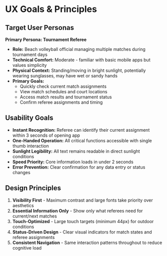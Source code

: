 # UX Goals & Principles

## Target User Personas

**Primary Persona: Tournament Referee**
- **Role:** Beach volleyball official managing multiple matches during tournament days
- **Technical Comfort:** Moderate - familiar with basic mobile apps but values simplicity
- **Physical Context:** Standing/moving in bright sunlight, potentially wearing sunglasses, may have wet or sandy hands
- **Primary Goals:** 
  - Quickly check current match assignments
  - View match schedules and court locations
  - Access match results and tournament status
  - Confirm referee assignments and timing

## Usability Goals
- **Instant Recognition:** Referee can identify their current assignment within 3 seconds of opening app
- **One-Handed Operation:** All critical functions accessible with single thumb interaction
- **Sunlight Legibility:** All text remains readable in direct sunlight conditions
- **Speed Priority:** Core information loads in under 2 seconds
- **Error Prevention:** Clear confirmation for any data entry or status changes

## Design Principles
1. **Visibility First** - Maximum contrast and large fonts take priority over aesthetics
2. **Essential Information Only** - Show only what referees need for current/next matches
3. **Touch-Optimized** - Large touch targets (minimum 44px) for outdoor conditions
4. **Status-Driven Design** - Clear visual indicators for match states and referee assignments
5. **Consistent Navigation** - Same interaction patterns throughout to reduce cognitive load
